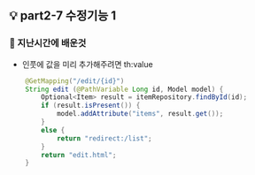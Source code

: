## 💡 part2-7 수정기능 1

### 🔹 지난시간에 배운것

- 인풋에 값을 미리 추가해주려면 th:value

```java
    @GetMapping("/edit/{id}")
    String edit (@PathVariable Long id, Model model) {
        Optional<Item> result = itemRepository.findById(id);
        if (result.isPresent()) {
            model.addAttribute("items", result.get());
        }
        else {
            return "redirect:/list";
        }
        return "edit.html";
    }
```

